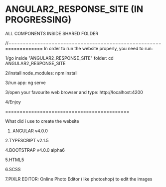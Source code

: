 # ANGULAR2_RESPONSE_SITE (IN PROGRESSING)
ALL COMPONENTS INSIDE SHARED FOLDER

//==================================================================
In order to run the website properly, you need to run:

1/go inside "ANGULAR2_RESPONSE_SITE" folder: cd ANGULAR2_RESPONSE_SITE

2/install node_modules:  npm install 

3/run app: ng serve

3/open your favourite web browser and type: http://localhost:4200

4/Enjoy

===========================================

What did i use to create the website

1. ANGULAR v4.0.0

2.TYPESCRIPT v2.1.5

4.BOOTSTRAP v4.0.0 alpha6

5.HTML5

6.SCSS

7.PIXLR EDITOR: Online Photo Editor (like photoshop) to edit the images

